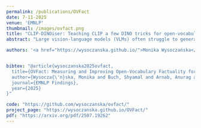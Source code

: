 ```yaml
---
permalink: /publications/OVFact
date: 7-11-2025
venue: 'EMNLP'
thumbnail: /images/ovfact.png
title: "CLIP-DINOiser: Teaching CLIP a few DINO tricks for open-vocabulary semantic segmentation"
abstract: "Large vision-language models (VLMs) often struggle to generate long and factual captions. However, traditional measures for hallucination and factuality are not well suited for evaluating longer, more diverse captions and in settings where ground-truth human-annotated captions are unavailable. We introduce OVFact, a novel method for measuring caption factuality of long captions that leverages openvocabulary visual grounding and tool-based verification without depending on human annotations. Our method improves agreement with human judgments and captures both caption descriptiveness (recall) and factual precision in the same metric. Furthermore, unlike previous metrics, our reference-free method design enables new applications towards factuality-based data filtering. We observe models trained on an OVFact-filtered (2.5-5x less) subset of a largescale, noisy (VLM-generated) pretraining set meaningfully improve factuality precision without sacrificing caption descriptiveness across a range of downstream long caption benchmarks."

authors: '<a href="https://wysoczanska.github.io/">Monika Wysoczańska</a>, <a href="https://cs.stanford.edu/~shyamal/">Shyamal Buch</a>, <a href="https://anuragarnab.github.io/">Anurag Arnab</a>, <a href="https://cordeliaschmid.github.io/">Cordelia Schmid</a>'


bibtex: "@article{wysoczanska2025ovfact,
  title={OVFact: Measuring and Improving Open-Vocabulary Factuality for Long Caption Models},
  author={Wysocza{\'n}ska, Monika and Buch, Shyamal and Arnab, Anurag and Schmid, Cordelia},
  journal={EMNLP Findings},
  year={2025}
}"

code: "https://github.com/wysoczanska/ovfact/"
project_page: "https://wysoczanska.github.io/OVFact/"
pdf: "https://arxiv.org/pdf/2507.19262"
---
```

